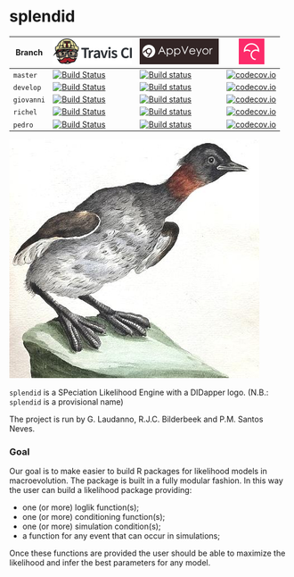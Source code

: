 # splendid

Branch|[![Travis CI logo](pics/TravisCI.png)](https://travis-ci.org)|[![AppVeyor logo](pics/AppVeyor.png)](https://www.appveyor.com)|[![Codecov logo](pics/Codecov.png)](https://www.codecov.io)
---|---|---|---
`master`|[![Build Status](https://travis-ci.org/richelbilderbeek/splendid.svg?branch=master)](https://travis-ci.org/richelbilderbeek/splendid) |[![Build status](https://ci.appveyor.com/api/projects/status/o6htu70cv6ttqw5r/branch/master?svg=true)](https://ci.appveyor.com/project/richelbilderbeek/splendid/branch/master)| [![codecov.io](https://codecov.io/github/richelbilderbeek/splendid/coverage.svg?branch=master)](https://codecov.io/github/richelbilderbeek/splendid?branch=master)
`develop`|[![Build Status](https://travis-ci.org/richelbilderbeek/splendid.svg?branch=develop)](https://travis-ci.org/richelbilderbeek/splendid) |[![Build status](https://ci.appveyor.com/api/projects/status/o6htu70cv6ttqw5r/branch/develop?svg=true)](https://ci.appveyor.com/project/richelbilderbeek/splendid/branch/develop)| [![codecov.io](https://codecov.io/github/richelbilderbeek/splendid/coverage.svg?branch=develop)](https://codecov.io/github/richelbilderbeek/splendid?branch=develop)
`giovanni`|[![Build Status](https://travis-ci.org/richelbilderbeek/splendid.svg?branch=giovanni)](https://travis-ci.org/richelbilderbeek/splendid) |[![Build status](https://ci.appveyor.com/api/projects/status/o6htu70cv6ttqw5r/branch/giovanni?svg=true)](https://ci.appveyor.com/project/richelbilderbeek/splendid/branch/giovanni)| [![codecov.io](https://codecov.io/github/richelbilderbeek/splendid/coverage.svg?branch=giovanni)](https://codecov.io/github/richelbilderbeek/splendid?branch=giovanni)
`richel`|[![Build Status](https://travis-ci.org/richelbilderbeek/splendid.svg?branch=richel)](https://travis-ci.org/richelbilderbeek/splendid) |[![Build status](https://ci.appveyor.com/api/projects/status/o6htu70cv6ttqw5r/branch/richel?svg=true)](https://ci.appveyor.com/project/richelbilderbeek/splendid/branch/richel)| [![codecov.io](https://codecov.io/github/richelbilderbeek/splendid/coverage.svg?branch=richel)](https://codecov.io/github/richelbilderbeek/splendid?branch=richel)
`pedro`|[![Build Status](https://travis-ci.org/richelbilderbeek/splendid.svg?branch=pedro)](https://travis-ci.org/richelbilderbeek/splendid) |[![Build status](https://ci.appveyor.com/api/projects/status/o6htu70cv6ttqw5r/branch/pedro?svg=true)](https://ci.appveyor.com/project/richelbilderbeek/splendid/branch/pedro)| [![codecov.io](https://codecov.io/github/richelbilderbeek/splendid/coverage.svg?branch=pedro)](https://codecov.io/github/richelbilderbeek/splendid?branch=pedro)

![Didapper](didapper2.jpg)

`splendid` is a SPeciation Likelihood Engine with a DIDapper logo.
(N.B.: `splendid` is a provisional name)

The project is run by G. Laudanno, R.J.C. Bilderbeek and P.M. Santos Neves.

### Goal
Our goal is to make easier to build R packages for likelihood models in macroevolution.
The package is built in a fully modular fashion. In this way the user can build a likelihood package providing:
- one (or more) loglik function(s);
- one (or more) conditioning function(s);
- one (or more) simulation condition(s);
- a function for any event that can occur in simulations;

Once these functions are provided the user should be able to maximize the likelihood and infer the best parameters for any model.
